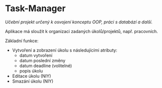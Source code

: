 # Task-Manager

_Učební projekt určený k osvojení konceptu OOP, práci s databází a další._

Aplikace má sloužit k organizaci zadaných úkolů/projektů, např. pracovních.

Základní funkce:

- Vytvoření a zobrazení úkolu s následujícími atributy:
  - datum vytvoření
  - datum poslední změny
  - datum deadline (volitelné)
  - popis úkolu
- Editace úkolu (NIY)
- Smazání úkolu (NIY)
